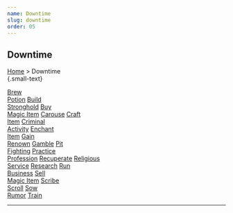 ```yaml
---
name: Downtime
slug: downtime
order: 05
---
```

## Downtime
[Home](dm-operations-center) > Downtime<br/> {.small-text}

<div class="menu-container">
    <a href="brew-potion">Brew<br/> Potion</a>
    <a href="build-stronghold">Build<br/> Stronghold</a>
    <a href="buy-magic-item">Buy<br/> Magic Item</a>
    <a href="carouse">Carouse</a>
    <a href="craft-item">Craft<br/> Item</a>
    <a href="criminal-activity">Criminal<br/> Activity</a>
    <a href="enchant">Enchant<br/> Item</a>
    <a href="gain-renown">Gain<br/> Renown</a>
    <a href="gamble">Gamble</a>
    <a href="pit-fighting">Pit<br/> Fighting</a>
    <a href="practice-profession">Practice<br/> Profession</a>
    <a href="recuperate">Recuperate</a>
    <a href="religious-service">Religious<br/> Service</a>
    <a href="research">Research</a>
    <a href="run-business">Run<br/> Business</a>
    <a href="sell-magic-item">Sell<br/> Magic Item</a>
    <a href="scribe-scroll">Scribe<br/> Scroll</a>
    <a href="sow-rumor">Sow<br/> Rumor</a>
    <a href="train">Train</a>
    <a href="."></a>
    <a href="."></a>
</div>
<hr/>